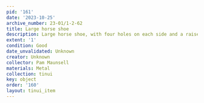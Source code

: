 ```yaml
---
pid: '161'
date: '2023-10-25'
archive_number: 23-01/1-2-62
title: Large horse shoe
description: Large horse shoe, with four holes on each side and a raised front piece
extent: '1'
condition: Good
date_unvalidated: Unknown
creator: Unknown
collector: Pam Maunsell
materials: Metal
collection: tinui
key: object
order: '160'
layout: tinui_item
---
```

